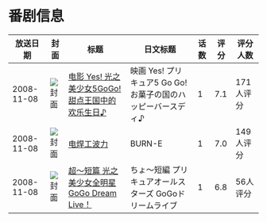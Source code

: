 # 番剧信息

|放送日期|封面|标题|日文标题|话数|评分|评分人数|
|---|---|---|---|---|---|---|
|2008-11-08|![封面](https://lain.bgm.tv/pic/cover/c/12/ce/4421_a0yl2.jpg)|[电影 Yes! 光之美少女5GoGo! 甜点王国中的欢乐生日♪](https://bangumi.tv/subject/4421)|映画 Yes! プリキュア5 Go Go! お菓子の国のハッピーバースディ♪|1|7.1|171人评分|
|2008-11-08|![封面](https://lain.bgm.tv/pic/cover/c/ab/08/108016_9w99C.jpg)|[电焊工波力](https://bangumi.tv/subject/108016)|BURN-E|1|7.0|149人评分|
|2008-11-08|![封面](https://lain.bgm.tv/pic/cover/c/69/1b/144211_Ez1WZ.jpg)|[超～短篇 光之美少女全明星 GoGo Dream Live！](https://bangumi.tv/subject/144211)|ちょ〜短編 プリキュアオールスターズ GoGoドリームライブ|1|6.8|56人评分|
